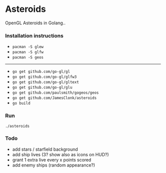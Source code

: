 Asteroids
=========

OpenGL Asteroids in Golang..

### Installation instructions

* `pacman -S glew`
* `pacman -S glfw`
* `pacman -S geos`

---

* `go get github.com/go-gl/gl`
* `go get github.com/go-gl/glfw3`
* `go get github.com/go-gl/gltext`
* `go get github.com/go-gl/glu`
* `go get github.com/paulsmith/gogeos/geos`
* `go get github.com/JamesClonk/asteroids`
* `go build`

### Run

`./asteroids`

### Todo

* add stars / starfield background
* add ship lives (3? show also as icons on HUD?)
* grant 1 extra live every x points scored
* add enemy ships (random appearance?)
